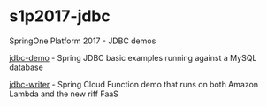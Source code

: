 # s1p2017-jdbc

SpringOne Platform 2017 - JDBC demos

[jdbc-demo](jdbc-demo) - Spring JDBC basic examples running against a MySQL database

[jdbc-writer](jdbc-writer) - Spring Cloud Function demo that runs on both Amazon Lambda and the new riff FaaS
